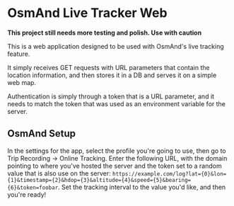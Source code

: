 # OsmAnd Live Tracker Web

**This project still needs more testing and polish. Use with caution**

This is a web application designed to be used with OsmAnd's live tracking feature.

It simply receives GET requests with URL parameters that contain the location information, and then stores it in a DB and serves it on a simple web map.

Authentication is simply through a token that is a URL parameter, and it needs to match the token that was used as an environment variable for the server.

## OsmAnd Setup

In the settings for the app, select the profile you're going to use, then go to Trip Recording -> Online Tracking.
Enter the following URL, with the domain pointing to where you've hosted the server and the token set to a random value that is also use on the server: `https://example.com/log?lat={0}&lon={1}&timestamp={2}&hdop={3}&altitude={4}&speed={5}&bearing={6}&token=foobar`.
Set the tracking interval to the value you'd like, and then you're ready!
